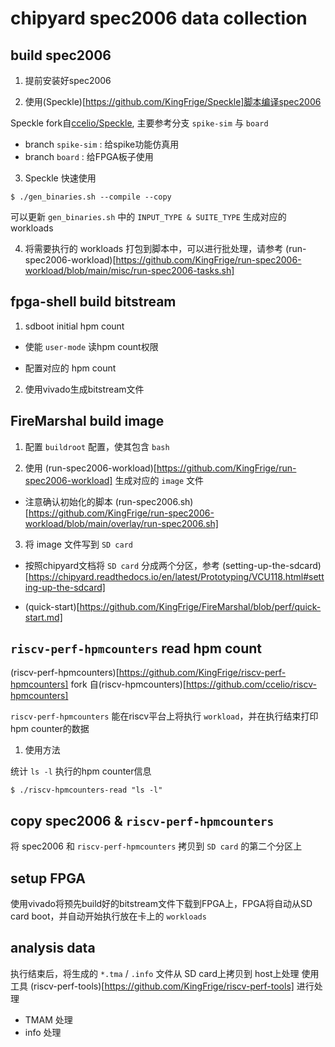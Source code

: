 # chipyard spec2006 data collection  

## build spec2006   

1. 提前安装好spec2006  

2. 使用(Speckle)[https://github.com/KingFrige/Speckle]脚本编译spec2006   

Speckle fork自[ccelio/Speckle](https://github.com/ccelio/Speckle), 主要参考分支 `spike-sim` 与 `board`  
  - branch `spike-sim` : 给spike功能仿真用  
  - branch `board` : 给FPGA板子使用  

3. Speckle 快速使用  

```
$ ./gen_binaries.sh --compile --copy
```

可以更新 `gen_binaries.sh` 中的 `INPUT_TYPE & SUITE_TYPE` 生成对应的workloads

4. 将需要执行的 workloads 打包到脚本中，可以进行批处理，请参考 (run-spec2006-workload)[https://github.com/KingFrige/run-spec2006-workload/blob/main/misc/run-spec2006-tasks.sh]


## fpga-shell build bitstream  

1. sdboot initial hpm count   

- 使能 `user-mode` 读hpm count权限

- 配置对应的 hpm count

2. 使用vivado生成bitstream文件


## FireMarshal build image   

1. 配置 `buildroot` 配置，使其包含 `bash`  

2. 使用 (run-spec2006-workload)[https://github.com/KingFrige/run-spec2006-workload] 生成对应的 `image` 文件

- 注意确认初始化的脚本 (run-spec2006.sh)[https://github.com/KingFrige/run-spec2006-workload/blob/main/overlay/run-spec2006.sh]

3. 将 image 文件写到 `SD card`

- 按照chipyard文档将 `SD card` 分成两个分区，参考 (setting-up-the-sdcard)[https://chipyard.readthedocs.io/en/latest/Prototyping/VCU118.html#setting-up-the-sdcard]

- (quick-start)[https://github.com/KingFrige/FireMarshal/blob/perf/quick-start.md]


## `riscv-perf-hpmcounters` read hpm count   

(riscv-perf-hpmcounters)[https://github.com/KingFrige/riscv-perf-hpmcounters] fork 自(riscv-hpmcounters)[https://github.com/ccelio/riscv-hpmcounters]

`riscv-perf-hpmcounters` 能在riscv平台上将执行 `workload`，并在执行结束打印 hpm counter的数据


1. 使用方法

统计 `ls -l` 执行的hpm counter信息

```
$ ./riscv-hpmcounters-read "ls -l"
```

## copy spec2006 & `riscv-perf-hpmcounters`  

将 spec2006 和 `riscv-perf-hpmcounters` 拷贝到 `SD card` 的第二个分区上


## setup FPGA   

使用vivado将预先build好的bitstream文件下载到FPGA上，FPGA将自动从SD card boot，并自动开始执行放在卡上的 `workloads`


## analysis data  

执行结束后，将生成的 `*.tma` / `.info` 文件从 SD card上拷贝到 host上处理
使用工具 (riscv-perf-tools)[https://github.com/KingFrige/riscv-perf-tools] 进行处理

- TMAM 处理 
- info 处理

